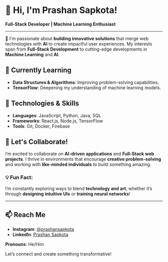 # 👋 Hi, I'm Prashan Sapkota!

**Full-Stack Developer | Machine Learning Enthusiast**

---

🚀 I'm passionate about **building innovative solutions** that merge web technologies with **AI** to create impactful user experiences. My interests span from **Full-Stack Development** to cutting-edge developments in **Machine Learning** and **AI**.

## 🌱 Currently Learning
- **Data Structures & Algorithms**: Improving problem-solving capabilities.
- **TensorFlow**: Deepening my understanding of machine learning models.

## 🔧 Technologies & Skills
- **Languages**: JavaScript, Python, Java, SQL
- **Frameworks**: React.js, Node.js, TensorFlow
- **Tools**: Git, Docker, Firebase

## 💬 Let's Collaborate!
I’m excited to collaborate on **AI-driven applications** and **Full-Stack web projects**. I thrive in environments that encourage **creative problem-solving** and working with **like-minded individuals** to build something amazing.

### 💡 Fun Fact:
I’m constantly exploring ways to blend **technology and art**, whether it’s through **designing intuitive UIs** or **training neural networks**!

---

## 📫 Reach Me
- **Instagram**: [@prashansapkota](https://instagram.com/prashansapkota)
- **LinkedIn**: [Prashan Sapkota](https://linkedin.com/in/prashansapkota)

**Pronouns**: He/Him

Let’s connect and create something transformative!
<!---
prashansapkota/prashansapkota is a ✨ special ✨ repository because its `README.md` (this file) appears on your GitHub profile.
You can click the Preview link to take a look at your changes.
--->

